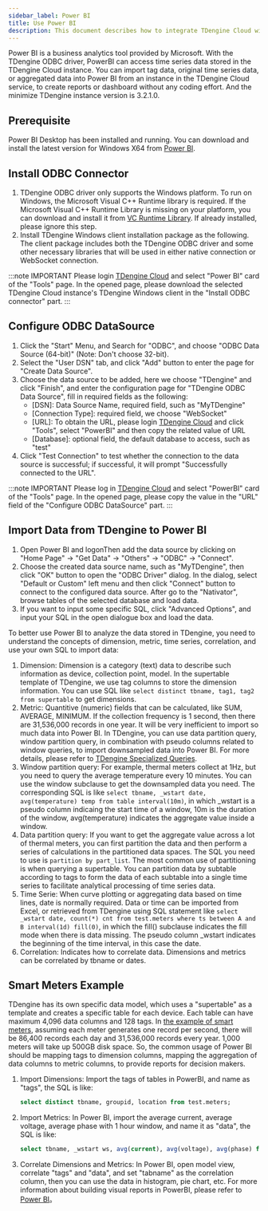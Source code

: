 ```yaml
---
sidebar_label: Power BI
title: Use Power BI
description: This document describes how to integrate TDengine Cloud with Microsoft Power BI for data visualization.
---
```


Power BI is a business analytics tool provided by Microsoft. With the TDengine ODBC driver, PowerBI can access time series data stored in the TDengine Cloud instance. You can import tag data, original time series data, or aggregated data into Power BI from an instance in the TDengine Cloud service, to create reports or dashboard without any coding effort. And the minimize TDengine instance version is 3.2.1.0.

## Prerequisite

Power BI Desktop has been installed and running. You can download and install the latest version for Windows X64 from [Power BI](https://www.microsoft.com/download/details.aspx?id=58494).

## Install ODBC Connector

1. TDengine ODBC driver only supports the Windows platform. To run on Windows, the Microsoft Visual C++ Runtime library is required. If the Microsoft Visual C++ Runtime Library is missing on your platform, you can download and install it from [VC Runtime Library](https://learn.microsoft.com/en-us/cpp/windows/latest-supported-vc-redist?view=msvc-170). If already installed, please ignore this step.
2. Install TDengine Windows client installation package as the following. The client package includes both the TDengine ODBC driver and some other necessary libraries that will be used in either native connection or WebSocket connection.

:::note IMPORTANT
Please login [TDengine Cloud](https://cloud.tdengine.com) and select "Power BI" card of the "Tools" page. In the opened page, please download the selected TDengine Cloud instance's TDengine Windows client in the "Install ODBC connector" part.
:::

## Configure ODBC DataSource

1. Click the "Start" Menu, and Search for "ODBC", and choose "ODBC Data Source (64-bit)" (Note: Don't choose 32-bit).
2. Select the "User DSN" tab, and click "Add" button to enter the page for "Create Data Source".
3. Choose the data source to be added, here we choose "TDengine" and click "Finish", and enter the configuration page for "TDengine ODBC Data Source", fill in required fields as the following:
    - \[DSN\]: Data Source Name, required field, such as "MyTDengine"
    - \[Connection Type\]: required field, we choose "WebSocket"
    - \[URL\]: To obtain the URL, please login [TDengine Cloud](https://cloud.tdengine.com) and click "Tools", select "PowerBI" and then copy the related value of URL
    - \[Database\]: optional field, the default database to access, such as "test"
4. Click "Test Connection" to test whether the connection to the data source is successful; if successful, it will prompt "Successfully connected to the URL".

:::note IMPORTANT
Please log in [TDengine Cloud](https://cloud.tdengine.com) and select "PowerBI" card of the "Tools" page. In the opened page, please copy the value in the "URL" field of the "Configure ODBC DataSource" part.
:::

## Import Data from TDengine to Power BI

1. Open Power BI and logonThen add the data source by clicking on "Home Page" -> "Get Data" -> "Others" -> "ODBC" -> "Connect".
2. Choose the created data source name, such as "MyTDengine", then click "OK" button to open the "ODBC Driver" dialog. In the dialog, select "Default or Custom" left menu and then click "Connect" button to connect to the configured data source. After go to the "Nativator", browse tables of the selected database and load data.
3. If you want to input some specific SQL, click "Advanced Options", and input your SQL in the open dialogue box and load the data.

To better use Power BI to analyze the data stored in TDengine, you need to understand the concepts of dimension, metric, time series, correlation, and use your own SQL to import data:

1. Dimension: Dimension is a category (text) data to describe such information as device, collection point, model. In the supertable template of TDengine, we use tag columns to store the dimension information. You can use SQL like `select distinct tbname, tag1, tag2 from supertable` to get dimensions.
2. Metric: Quantitive (numeric) fields that can be calculated, like SUM, AVERAGE, MINIMUM. If the collection frequency is 1 second, then there are 31,536,000 records in one year. It will be very inefficient to import so much data into Power BI. In TDengine, you can use data partition query, window partition query, in combination with pseudo columns related to window queries, to import downsampled data into Power BI. For more details, please refer to [TDengine Specialized Queries](https://docs.tdengine.com/cloud/taos-sql/distinguished/).
3. Window partition query: For example, thermal meters collect at 1Hz, but you need to query the average temperature every 10 minutes. You can use the window subclause to get the downsampled data you need. The corresponding SQL is like `select tbname, _wstart date, avg(temperature) temp from table interval(10m)`, in which \_wstart is a pseudo column indicaing the start time of a window, 10m is the duration of the window, avg(temperature) indicates the aggregate value inside a window.
4. Data partition query: If you want to get the aggregate value across a lot of thermal meters, you can first partition the data and then perform a series of calculations in the partitioned data spaces. The SQL you need to use is `partition by part_list`. The most common use of partitioning is when querying a supertable. You can partition data by subtable according to tags to form the data of each subtable into a single time series to facilitate analytical processing of time series data.
5. Time Serie: When curve plotting or aggregating data based on time lines, date is normally required. Data or time can be imported from Excel, or retrieved from TDengine using SQL statement like `select _wstart date, count(*) cnt from test.meters where ts between A and B interval(1d) fill(0)`, in which the fill() subclause indicates the fill mode when there is data missing. The pseudo column \_wstart indicates the beginning of the time interval, in this case the date.
6. Correlation: Indicates how to correlate data. Dimensions and metrics can be correlated by tbname or dates.

## Smart Meters Example

TDengine has its own specific data model, which uses  a "supertable" as a template and creates a specific table for each device. Each table can have maximum 4,096 data columns and 128 tags. In [the example of smart meters](https://docs.tdengine.com/concept/), assuming each meter generates one record per second, there will be 86,400 records each day and 31,536,000 records every year. 1,000 meters will take up 500GB disk space. So, the common usage of Power BI should be mapping tags to dimension columns, mapping the aggregation of data columns to metric columns, to provide reports for decision makers.

1. Import Dimensions: Import the tags of tables in PowerBI, and name as "tags", the SQL is like:

    ```sql
    select distinct tbname, groupid, location from test.meters;
    ```

2. Import Metrics: In Power BI, import the average current, average voltage, average phase with 1 hour window, and name it as "data", the SQL is like:

    ```sql
    select tbname, _wstart ws, avg(current), avg(voltage), avg(phase) from test.meters PARTITION by tbname interval(1h) ;
    ```

3. Correlate Dimensions and Metrics:
In Power BI, open model view, correlate "tags" and "data", and set "tabname" as the correlation column, then you can use the data in histogram, pie chart, etc. For more information about building visual reports in PowerBI, please refer to [Power BI](https://learn.microsoft.com/power-bi/)。
